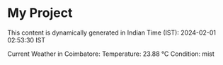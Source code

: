 # My Project

This content is dynamically generated in Indian Time (IST): 2024-02-01 02:53:30 IST


Current Weather in Coimbatore:
Temperature: 23.88 °C
Condition: mist
